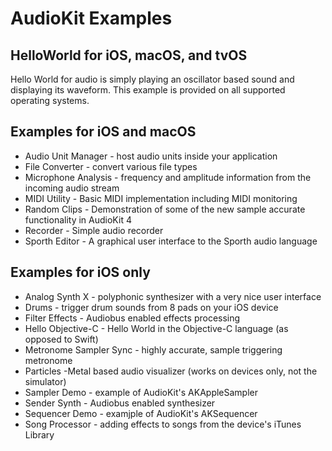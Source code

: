 # AudioKit Examples

## HelloWorld for iOS, macOS, and tvOS

Hello World for audio is simply playing an oscillator based sound and displaying its waveform.  This example is provided on all supported operating systems.

## Examples for iOS and macOS

* Audio Unit Manager - host audio units inside your application
* File Converter - convert various file types
* Microphone Analysis - frequency and amplitude information from the incoming audio stream
* MIDI Utility - Basic MIDI implementation including MIDI monitoring
* Random Clips - Demonstration of some of the new sample accurate functionality in AudioKit 4
* Recorder - Simple audio recorder
* Sporth Editor - A graphical user interface to the Sporth audio language

## Examples for iOS only

* Analog Synth X - polyphonic synthesizer with a very nice user interface
* Drums - trigger drum sounds from 8 pads on your iOS device
* Filter Effects - Audiobus enabled effects processing
* Hello Objective-C - Hello World in the Objective-C language (as opposed to Swift)
* Metronome Sampler Sync - highly accurate, sample triggering metronome
* Particles -Metal based audio visualizer (works on devices only, not the simulator)
* Sampler Demo - example of AudioKit's AKAppleSampler
* Sender Synth - Audiobus enabled synthesizer
* Sequencer Demo - examjple of AudioKit's AKSequencer
* Song Processor - adding effects to songs from the device's iTunes Library 

